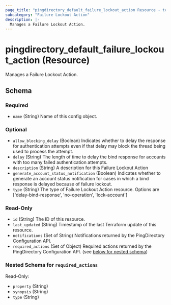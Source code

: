 ```yaml
---
page_title: "pingdirectory_default_failure_lockout_action Resource - terraform-provider-pingdirectory"
subcategory: "Failure Lockout Action"
description: |-
  Manages a Failure Lockout Action.
---
```


# pingdirectory_default_failure_lockout_action (Resource)

Manages a Failure Lockout Action.



<!-- schema generated by tfplugindocs -->
## Schema

### Required

- `name` (String) Name of this config object.

### Optional

- `allow_blocking_delay` (Boolean) Indicates whether to delay the response for authentication attempts even if that delay may block the thread being used to process the attempt.
- `delay` (String) The length of time to delay the bind response for accounts with too many failed authentication attempts.
- `description` (String) A description for this Failure Lockout Action
- `generate_account_status_notification` (Boolean) Indicates whether to generate an account status notification for cases in which a bind response is delayed because of failure lockout.
- `type` (String) The type of Failure Lockout Action resource. Options are ['delay-bind-response', 'no-operation', 'lock-account']

### Read-Only

- `id` (String) The ID of this resource.
- `last_updated` (String) Timestamp of the last Terraform update of this resource.
- `notifications` (Set of String) Notifications returned by the PingDirectory Configuration API.
- `required_actions` (Set of Object) Required actions returned by the PingDirectory Configuration API. (see [below for nested schema](#nestedatt--required_actions))

<a id="nestedatt--required_actions"></a>
### Nested Schema for `required_actions`

Read-Only:

- `property` (String)
- `synopsis` (String)
- `type` (String)



